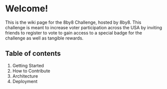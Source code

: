 # Welcome!
This is the wiki page for the 8by8 Challenge, hosted by 8by8. This challenge is meant to increase voter participation across the USA by inviting friends to register to vote to gain access to a special badge for the challenge as well as tangible rewards.

## Table of contents
1. Getting Started
2. How to Contribute
3. Architecture
4. Deployment





<!--stackedit_data:
eyJoaXN0b3J5IjpbMjAyNTA3NDQ4OCwtMzUwNzk4NjEzLDE1ND
U2ODQxMTksLTEzOTc2ODE4NjFdfQ==
-->